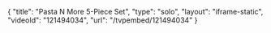 {
    "title": "Pasta N More 5-Piece Set",
    "type": "solo",
    "layout": "iframe-static",
    "videoId": "121494034",
    "url": "\/tvpembed\/121494034"
}